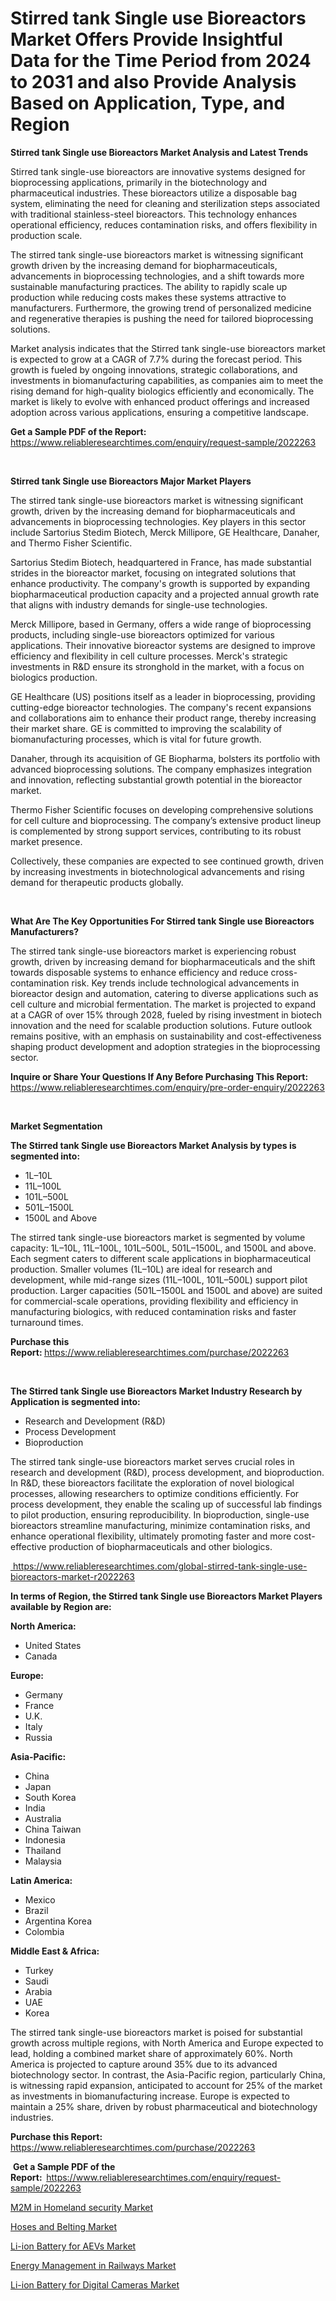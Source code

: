 <p><h1>Stirred tank Single use Bioreactors Market Offers Provide Insightful Data for the Time Period from 2024 to 2031 and also Provide Analysis Based on Application, Type, and Region</h1></p><p><strong>Stirred tank Single use Bioreactors Market Analysis and Latest Trends</strong></p>
<p><p>Stirred tank single-use bioreactors are innovative systems designed for bioprocessing applications, primarily in the biotechnology and pharmaceutical industries. These bioreactors utilize a disposable bag system, eliminating the need for cleaning and sterilization steps associated with traditional stainless-steel bioreactors. This technology enhances operational efficiency, reduces contamination risks, and offers flexibility in production scale.</p><p>The stirred tank single-use bioreactors market is witnessing significant growth driven by the increasing demand for biopharmaceuticals, advancements in bioprocessing technologies, and a shift towards more sustainable manufacturing practices. The ability to rapidly scale up production while reducing costs makes these systems attractive to manufacturers. Furthermore, the growing trend of personalized medicine and regenerative therapies is pushing the need for tailored bioprocessing solutions.</p><p>Market analysis indicates that the Stirred tank single-use bioreactors market is expected to grow at a CAGR of 7.7% during the forecast period. This growth is fueled by ongoing innovations, strategic collaborations, and investments in biomanufacturing capabilities, as companies aim to meet the rising demand for high-quality biologics efficiently and economically. The market is likely to evolve with enhanced product offerings and increased adoption across various applications, ensuring a competitive landscape.</p></p>
<p><strong>Get a Sample PDF of the Report:&nbsp;</strong> <a href="https://www.reliableresearchtimes.com/enquiry/request-sample/2022263?utm_campaign=1616&utm_medium=2&utm_source=Github&utm_content=ia&utm_term=30102024&utm_id=stirred-tank-single-use-bioreactors">https://www.reliableresearchtimes.com/enquiry/request-sample/2022263</a></p>
<p>&nbsp;</p>
<p><strong>Stirred tank Single use Bioreactors Major Market Players</strong></p>
<p><p>The stirred tank single-use bioreactors market is witnessing significant growth, driven by the increasing demand for biopharmaceuticals and advancements in bioprocessing technologies. Key players in this sector include Sartorius Stedim Biotech, Merck Millipore, GE Healthcare, Danaher, and Thermo Fisher Scientific.</p><p>Sartorius Stedim Biotech, headquartered in France, has made substantial strides in the bioreactor market, focusing on integrated solutions that enhance productivity. The company's growth is supported by expanding biopharmaceutical production capacity and a projected annual growth rate that aligns with industry demands for single-use technologies. </p><p>Merck Millipore, based in Germany, offers a wide range of bioprocessing products, including single-use bioreactors optimized for various applications. Their innovative bioreactor systems are designed to improve efficiency and flexibility in cell culture processes. Merck's strategic investments in R&D ensure its stronghold in the market, with a focus on biologics production.</p><p>GE Healthcare (US) positions itself as a leader in bioprocessing, providing cutting-edge bioreactor technologies. The company's recent expansions and collaborations aim to enhance their product range, thereby increasing their market share. GE is committed to improving the scalability of biomanufacturing processes, which is vital for future growth.</p><p>Danaher, through its acquisition of GE Biopharma, bolsters its portfolio with advanced bioprocessing solutions. The company emphasizes integration and innovation, reflecting substantial growth potential in the bioreactor market.</p><p>Thermo Fisher Scientific focuses on developing comprehensive solutions for cell culture and bioprocessing. The company’s extensive product lineup is complemented by strong support services, contributing to its robust market presence.</p><p>Collectively, these companies are expected to see continued growth, driven by increasing investments in biotechnological advancements and rising demand for therapeutic products globally.</p></p>
<p>&nbsp;</p>
<p><strong>What Are The Key Opportunities For Stirred tank Single use Bioreactors Manufacturers?</strong></p>
<p><p>The stirred tank single-use bioreactors market is experiencing robust growth, driven by increasing demand for biopharmaceuticals and the shift towards disposable systems to enhance efficiency and reduce cross-contamination risk. Key trends include technological advancements in bioreactor design and automation, catering to diverse applications such as cell culture and microbial fermentation. The market is projected to expand at a CAGR of over 15% through 2028, fueled by rising investment in biotech innovation and the need for scalable production solutions. Future outlook remains positive, with an emphasis on sustainability and cost-effectiveness shaping product development and adoption strategies in the bioprocessing sector.</p></p>
<p><strong>Inquire or Share Your Questions If Any Before Purchasing This Report:</strong> <a href="https://www.reliableresearchtimes.com/enquiry/pre-order-enquiry/2022263?utm_campaign=1616&utm_medium=2&utm_source=Github&utm_content=ia&utm_term=30102024&utm_id=stirred-tank-single-use-bioreactors">https://www.reliableresearchtimes.com/enquiry/pre-order-enquiry/2022263</a></p>
<p>&nbsp;</p>
<p><strong>Market Segmentation</strong></p>
<p><strong>The Stirred tank Single use Bioreactors Market Analysis by types is segmented into:</strong></p>
<p><ul><li>1L–10L</li><li>11L–100L</li><li>101L–500L</li><li>501L–1500L</li><li>1500L and Above</li></ul></p>
<p><p>The stirred tank single-use bioreactors market is segmented by volume capacity: 1L–10L, 11L–100L, 101L–500L, 501L–1500L, and 1500L and above. Each segment caters to different scale applications in biopharmaceutical production. Smaller volumes (1L–10L) are ideal for research and development, while mid-range sizes (11L–100L, 101L–500L) support pilot production. Larger capacities (501L–1500L and 1500L and above) are suited for commercial-scale operations, providing flexibility and efficiency in manufacturing biologics, with reduced contamination risks and faster turnaround times.</p></p>
<p><strong>Purchase this Report:&nbsp;</strong><a href="https://www.reliableresearchtimes.com/purchase/2022263?utm_campaign=1616&utm_medium=2&utm_source=Github&utm_content=ia&utm_term=30102024&utm_id=stirred-tank-single-use-bioreactors">https://www.reliableresearchtimes.com/purchase/2022263</a></p>
<p>&nbsp;</p>
<p><strong>The Stirred tank Single use Bioreactors Market Industry Research by Application is segmented into:</strong></p>
<p><ul><li>Research and Development (R&D)</li><li>Process Development</li><li>Bioproduction</li></ul></p>
<p><p>The stirred tank single-use bioreactors market serves crucial roles in research and development (R&D), process development, and bioproduction. In R&D, these bioreactors facilitate the exploration of novel biological processes, allowing researchers to optimize conditions efficiently. For process development, they enable the scaling up of successful lab findings to pilot production, ensuring reproducibility. In bioproduction, single-use bioreactors streamline manufacturing, minimize contamination risks, and enhance operational flexibility, ultimately promoting faster and more cost-effective production of biopharmaceuticals and other biologics.</p></p>
<p><a href="https://www.reliableresearchtimes.com/global-stirred-tank-single-use-bioreactors-market-r2022263?utm_campaign=1616&utm_medium=2&utm_source=Github&utm_content=ia&utm_term=30102024&utm_id=stirred-tank-single-use-bioreactors">&nbsp;https://www.reliableresearchtimes.com/global-stirred-tank-single-use-bioreactors-market-r2022263</a></p>
<p><strong>In terms of Region, the Stirred tank Single use Bioreactors Market Players available by Region are:</strong></p>
<p>
    <p> <strong> North America: </strong>
        <ul>
            <li>United States</li>
            <li>Canada</li>
        </ul>
        </p> 
    <p> <strong> Europe: </strong>
        <ul>
            <li>Germany</li>
            <li>France</li>
            <li>U.K.</li>
            <li>Italy</li>
            <li>Russia</li>
        </ul>
        </p> 
    <p> <strong> Asia-Pacific: </strong>
        <ul>
            <li>China</li>
            <li>Japan</li>
            <li>South Korea</li>
            <li>India</li>
            <li>Australia</li>
            <li>China Taiwan</li>
            <li>Indonesia</li>
            <li>Thailand</li>
            <li>Malaysia</li>
        </ul>
        </p> 
    <p> <strong> Latin America: </strong>
        <ul>
            <li>Mexico</li>
            <li>Brazil</li>
            <li>Argentina Korea</li>
            <li>Colombia</li>
        </ul>
        </p> 
    <p> <strong> Middle East & Africa: </strong>
        <ul>
            <li>Turkey</li>
            <li>Saudi</li>
            <li>Arabia</li>
            <li>UAE</li>
            <li>Korea</li>
        </ul>
    </p>
    </p>
<p><p>The stirred tank single-use bioreactors market is poised for substantial growth across multiple regions, with North America and Europe expected to lead, holding a combined market share of approximately 60%. North America is projected to capture around 35% due to its advanced biotechnology sector. In contrast, the Asia-Pacific region, particularly China, is witnessing rapid expansion, anticipated to account for 25% of the market as investments in biomanufacturing increase. Europe is expected to maintain a 25% share, driven by robust pharmaceutical and biotechnology industries.</p></p>
<p><strong>Purchase this Report: </strong><a href="https://www.reliableresearchtimes.com/purchase/2022263?utm_campaign=1616&utm_medium=2&utm_source=Github&utm_content=ia&utm_term=30102024&utm_id=stirred-tank-single-use-bioreactors">https://www.reliableresearchtimes.com/purchase/2022263</a></p>
<p>&nbsp;<strong>Get a Sample PDF of the Report:&nbsp;&nbsp;</strong><a href="https://www.reliableresearchtimes.com/enquiry/request-sample/2022263?utm_campaign=1616&utm_medium=2&utm_source=Github&utm_content=ia&utm_term=30102024&utm_id=stirred-tank-single-use-bioreactors">https://www.reliableresearchtimes.com/enquiry/request-sample/2022263</a></p>
<p><strong></strong></p>
<p><p><a href="https://www.linkedin.com/pulse/m2m-homeland-security-market-trends-strategic-insights-xksbc?utm_campaign=1616&utm_medium=2&utm_source=Github&utm_content=ia&utm_term=30102024&utm_id=stirred-tank-single-use-bioreactors">M2M in Homeland security Market</a></p><p><a href="https://www.linkedin.com/pulse/hoses-belting-market-size-growth-industry-analysis-segmentation-0iy9c?utm_campaign=1616&utm_medium=2&utm_source=Github&utm_content=ia&utm_term=30102024&utm_id=stirred-tank-single-use-bioreactors">Hoses and Belting Market</a></p><p><a href="https://www.linkedin.com/pulse/li-ion-battery-aevs-market-growth-outlook-from-2024-2031-projecting-xxp5f?utm_campaign=1616&utm_medium=2&utm_source=Github&utm_content=ia&utm_term=30102024&utm_id=stirred-tank-single-use-bioreactors">Li-ion Battery for AEVs Market</a></p><p><a href="https://www.linkedin.com/pulse/driving-forces-global-energy-management-railways-market-dze6e?utm_campaign=1616&utm_medium=2&utm_source=Github&utm_content=ia&utm_term=30102024&utm_id=stirred-tank-single-use-bioreactors">Energy Management in Railways Market</a></p><p><a href="https://www.linkedin.com/pulse/comprehensive-li-ion-battery-digital-cameras-market-7wrje?utm_campaign=1616&utm_medium=2&utm_source=Github&utm_content=ia&utm_term=30102024&utm_id=stirred-tank-single-use-bioreactors">Li-ion Battery for Digital Cameras Market</a></p></p>